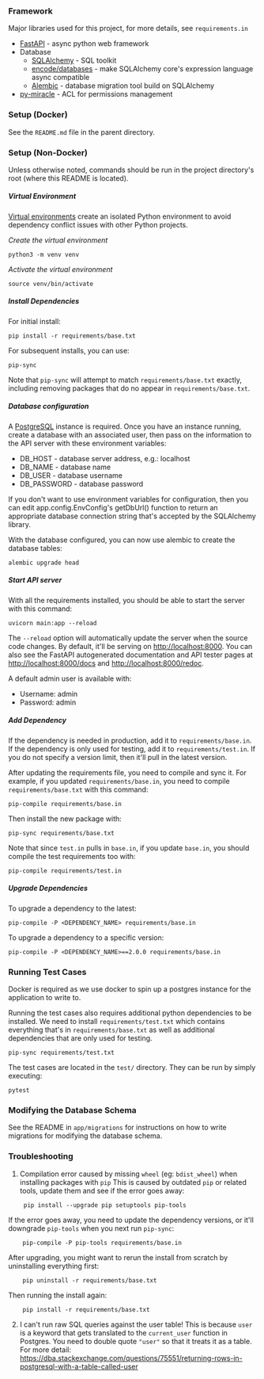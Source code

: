 ### Framework

Major libraries used for this project, for more details, see `requirements.in`

* [FastAPI](https://fastapi.tiangolo.com/) - async python web framework
* Database
  * [SQLAlchemy](https://www.sqlalchemy.org/) - SQL toolkit
  * [encode/databases](https://github.com/encode/databases) - make SQLAlchemy core's expression language async compatible
  * [Alembic](https://alembic.sqlalchemy.org/) - database migration tool build on SQLAlchemy
* [py-miracle](https://github.com/kolypto/py-miracle) - ACL for permissions management

### Setup (Docker)

See the `README.md` file in the parent directory.

###  Setup (Non-Docker)

Unless otherwise noted, commands should be run in the project directory's root (where this README is located).

##### Virtual Environment

[Virtual environments](https://docs.python.org/3/tutorial/venv.html) create an isolated Python environment to avoid dependency conflict issues with other Python projects.

*Create the virtual environment*

    python3 -m venv venv

*Activate the virtual environment*

    source venv/bin/activate

##### Install Dependencies

For initial install:

    pip install -r requirements/base.txt

For subsequent installs, you can use:

    pip-sync 

Note that `pip-sync` will attempt to match `requirements/base.txt` exactly, including removing packages that do no appear in `requirements/base.txt`.

##### Database configuration

A [PostgreSQL](https://www.postgresql.org/) instance is required. Once you have an instance running, create a database with an associated user, then pass on the information to the API server with these environment variables:

* DB_HOST - database server address, e.g.: localhost
* DB_NAME - database name
* DB_USER - database username
* DB_PASSWORD - database password

If you don't want to use environment variables for configuration, then you can edit app.config.EnvConfig's getDbUrl() function to return an appropriate database connection string that's accepted by the SQLAlchemy library.

With the database configured, you can now use alembic to create the database tables:

    alembic upgrade head

##### Start API server

With all the requirements installed, you should be able to start the server with this command:

    uvicorn main:app --reload

The `--reload` option will automatically update the server when the source code changes. By default, it'll be serving on [http://localhost:8000](http://localhost:8000). You can also see the FastAPI autogenerated documentation and API tester pages at [http://localhost:8000/docs](http://localhost:8000/docs) and [http://localhost:8000/redoc](http://localhost:8000/redoc).

A default admin user is available with:

* Username: admin
* Password: admin

##### Add Dependency

If the dependency is needed in production, add it to `requirements/base.in`. If the dependency is only used for testing, add it to `requirements/test.in`. If you do not specify a version limit, then it'll pull in the latest version.

After updating the requirements file, you need to compile and sync it. For example, if you updated `requirements/base.in`, you need to compile `requirements/base.txt` with this command:

    pip-compile requirements/base.in

Then install the new package with:

    pip-sync requirements/base.txt

Note that since `test.in` pulls in `base.in`, if you update `base.in`, you should compile the test requirements too with:

    pip-compile requirements/test.in

##### Upgrade Dependencies

To upgrade a dependency to the latest:

    pip-compile -P <DEPENDENCY_NAME> requirements/base.in

To upgrade a dependency to a specific version:

    pip-compile -P <DEPENDENCY_NAME>==2.0.0 requirements/base.in

### Running Test Cases ###

Docker is required as we use docker to spin up a postgres instance for the application to write to.

Running the test cases also requires additional python dependencies to be installed. We need to install `requirements/test.txt` which contains everything that's in `requirements/base.txt` as well as additional dependencies that are only used for testing.

	pip-sync requirements/test.txt

The test cases are located in the `test/` directory. They can be run by simply executing:

    pytest

### Modifying the Database Schema

See the README in `app/migrations` for instructions on how to write migrations for modifying the database schema.

### Troubleshooting

1. Compilation error caused by missing `wheel` (eg: `bdist_wheel`) when installing packages with `pip`
  This is caused by outdated `pip` or related tools, update them and see if the error goes away:

        pip install --upgrade pip setuptools pip-tools

  If the error goes away, you need to update the dependency versions, or it'll downgrade `pip-tools` when you next run `pip-sync`:

        pip-compile -P pip-tools requirements/base.in

  After upgrading, you might want to rerun the install from scratch by uninstalling everything first:

        pip uninstall -r requirements/base.txt

  Then running the install again:

        pip install -r requirements/base.txt

2. I can't run raw SQL queries against the user table!
  This is because `user` is a keyword that gets translated to the `current_user` function in Postgres. You need to double quote `"user"` so that it treats it as a table. For more detail: https://dba.stackexchange.com/questions/75551/returning-rows-in-postgresql-with-a-table-called-user
